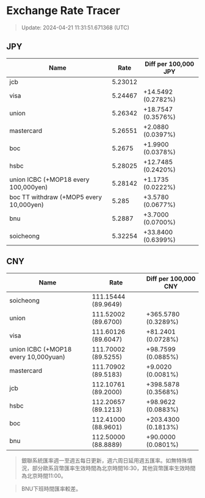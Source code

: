 # Exchange Rate Tracer

> Update: 2024-04-21 11:31:51.671368 (UTC)

## JPY

| Name                                    |    Rate | Diff per 100,000 JPY   |
|-----------------------------------------|---------|------------------------|
| jcb                                     | 5.23012 |                        |
| visa                                    | 5.24467 | +14.5492 (0.2782%)     |
| union                                   | 5.26342 | +18.7547 (0.3576%)     |
| mastercard                              | 5.26551 | +2.0880 (0.0397%)      |
| boc                                     | 5.2675  | +1.9900 (0.0378%)      |
| hsbc                                    | 5.28025 | +12.7485 (0.2420%)     |
| union ICBC (+MOP18 every 100,000yen)    | 5.28142 | +1.1735 (0.0222%)      |
| boc TT withdraw (+MOP5 every 10,000yen) | 5.285   | +3.5780 (0.0677%)      |
| bnu                                     | 5.2887  | +3.7000 (0.0700%)      |
| soicheong                               | 5.32254 | +33.8400 (0.6399%)     |

## CNY

| Name                                 | Rate                | Diff per 100,000 CNY   |
|--------------------------------------|---------------------|------------------------|
| soicheong                            | 111.15444	(89.9649) |                        |
| union                                | 111.52002	(89.6700) | +365.5780 (0.3289%)    |
| visa                                 | 111.60126	(89.6047) | +81.2401 (0.0728%)     |
| union ICBC (+MOP18 every 10,000yuan) | 111.70002	(89.5255) | +98.7599 (0.0885%)     |
| mastercard                           | 111.70902	(89.5183) | +9.0020 (0.0081%)      |
| jcb                                  | 112.10761	(89.2000) | +398.5878 (0.3568%)    |
| hsbc                                 | 112.20657	(89.1213) | +98.9622 (0.0883%)     |
| boc                                  | 112.41000	(88.9601) | +203.4300 (0.1813%)    |
| bnu                                  | 112.50000	(88.8889) | +90.0000 (0.0801%)     |


> 銀聯系統匯率週一至週五每日更新，週六周日延用週五匯率。如無特殊情況，部分歐系貨幣匯率生效時間為北京時間16:30，其他貨幣匯率生效時間為北京時間11:00。

> BNU下班時間匯率較差。

